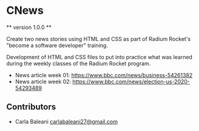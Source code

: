 # CNews

** version 1.0.0 **

Create two news stories using HTML and CSS as part of Radium Rocket's "become a software developer" training.

Development of HTML and CSS files to put into practice what was learned during the weekly classes of the Radium Rocket program.

- News article week 01:  https://www.bbc.com/news/business-54261382
- News article week 02:  https://www.bbc.com/news/election-us-2020-54293489

## Contributors
- Carla Baleani <carlabaleani27@gmail.com>
